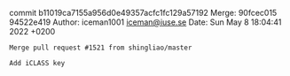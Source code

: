 commit b11019ca7155a956d0e49357acfc1fc129a57192
Merge: 90fcec015 94522e419
Author: iceman1001 <iceman@iuse.se>
Date:   Sun May 8 18:04:41 2022 +0200

    Merge pull request #1521 from shingliao/master
    
    Add iCLASS key


